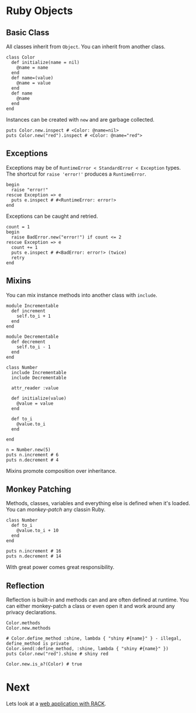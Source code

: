 Ruby Objects
============

Basic Class
-----------

All classes inherit from `Object`. You can inherit from another class.

    class Color
      def initialize(name = nil)
        @name = name
      end
      def name=(value)
        @name = value
      end
      def name
        @name
      end
    end

Instances can be created with `new` and are garbage collected.

    puts Color.new.inspect # <Color: @name=nil>
    puts Color.new("red").inspect # <Color: @name="red">

Exceptions
----------

Exceptions may be of `RuntimeError < StandardError < Exception` types. The shortcut for `raise 'error!'` produces a `RuntimeError`.

    begin
      raise "error!"
    rescue Exception => e
      puts e.inspect # #<RuntimeError: error!>
    end

Exceptions can be caught and retried.

    count = 1
    begin
      raise BadError.new("error!") if count <= 2
    rescue Exception => e
      count += 1
      puts e.inspect # #<BadError: error!> (twice)
      retry
    end

Mixins
------

You can mix instance methods into another class with `include`.

    module Incrementable
      def increment
        self.to_i + 1
      end
    end

    module Decrementable
      def decrement
        self.to_i - 1
      end
    end

    class Number
      include Incrementable
      include Decrementable  

      attr_reader :value

      def initialize(value)
        @value = value
      end

      def to_i
        @value.to_i
      end

    end

    n = Number.new(5)
    puts n.increment # 6
    puts n.decrement # 4

Mixins promote composition over inheritance.

Monkey Patching
---------------

Methods, classes, variables and everything else is defined when it's loaded. You can *monkey-patch* any classin Ruby.

    class Number
      def to_i
        @value.to_i + 10
      end
    end

    puts n.increment # 16
    puts n.decrement # 14

With great power comes great responsibility.

Reflection
----------

Reflection is built-in and methods can and are often defined at runtime. You can either monkey-patch a class or even open it and work around any privacy declarations.

    Color.methods
    Color.new.methods

    # Color.define_method :shine, lambda { "shiny #{name}" } - illegal, define_method is private
    Color.send(:define_method, :shine, lambda { "shiny #{name}" })
    puts Color.new("red").shine # shiny red

    Color.new.is_a?(Color) # true

Next
====

Lets look at a [web application with RACK](6-rack-basics.md).

